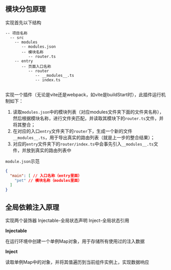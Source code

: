 ## 模块分包原理

实现首先以下结构

```
-- 项目名称
  -- src
    -- modules
       -- modules.json
       -- 模块名称
          -- router.ts
    -- entry
       -- 页面入口名称
          -- router
             -- __modules__.ts
             -- index.ts
      
```

实现一个插件（无论是vite还是webpack，如vite是buildStart时），此插件运行机制如下：

1. 读取`modules.json`中的模块列表（对应modules文件夹下面的文件夹名称），然后根据模块名称，进行文件夹匹配，并读取其模块下的`router.ts`文件，并将其整合；
2. 在对应的入口`entry`文件夹下的`router`下，生成一个新的文件`__modules__.ts`，用于导出真实的路由列表（就是上一步的整合结果）；
3. 对应的`entry`文件夹下的`router/index.ts`中会事先引入`__modules__.ts`文件，并放到真实的路由列表中



`module.json`示范

```json
{
  "main": [ // 入口名称（entry里面）
    "pet" // 模块名称（modules里面）
  ]
}
```



## 全局依赖注入原理

实现两个装饰器 Injectable-全局状态声明 Inject-全局状态引用

**Injectable**

在运行环境中创建一个单例Map对象，用于存储所有使用过的注入数据

**Inject**

读取单例Map中的对象，并将其值遍历到当前组件实例上，实现数据响应